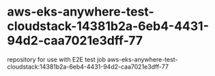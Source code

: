 # aws-eks-anywhere-test-cloudstack-14381b2a-6eb4-4431-94d2-caa7021e3dff-77
repository for use with E2E test job aws-eks-anywhere-test-cloudstack:14381b2a-6eb4-4431-94d2-caa7021e3dff-77
